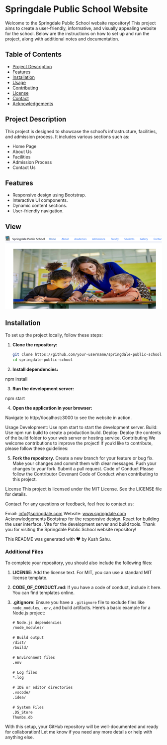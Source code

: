 <!-- # React + Vite

This template provides a minimal setup to get React working in Vite with HMR and some ESLint rules.

Currently, two official plugins are available:

- [@vitejs/plugin-react](https://github.com/vitejs/vite-plugin-react/blob/main/packages/plugin-react/README.md) uses [Babel](https://babeljs.io/) for Fast Refresh
- [@vitejs/plugin-react-swc](https://github.com/vitejs/vite-plugin-react-swc) uses [SWC](https://swc.rs/) for Fast Refresh -->


# Springdale Public School Website

Welcome to the Springdale Public School website repository! This project aims to create a user-friendly, informative, and visually appealing website for the school. Below are the instructions on how to set up and run the project, along with additional notes and documentation.

## Table of Contents

- [Project Description](#project-description)
- [Features](#features)
- [Installation](#installation)
- [Usage](#usage)
- [Contributing](#contributing)
- [License](#license)
- [Contact](#contact)
- [Acknowledgements](#acknowledgements)

## Project Description

This project is designed to showcase the school’s infrastructure, facilities, and admission process. It includes various sections such as:

- Home Page
- About Us
- Facilities
- Admission Process
- Contact Us

## Features

- Responsive design using Bootstrap.
- Interactive UI components.
- Dynamic content sections.
- User-friendly navigation.

## View
![HOME](home.png)

## Installation

To set up the project locally, follow these steps:

1. **Clone the repository:**

   ```bash
   git clone https://github.com/your-username/springdale-public-school.git
   cd springdale-public-school
2. **Install dependencies:**


npm install



3. **Run the development server:**


npm start


4. **Open the application in your browser:**

Navigate to http://localhost:3000 to see the website in action.

Usage
Development: Use npm start to start the development server.
Build: Use npm run build to create a production build.
Deploy: Deploy the contents of the build folder to your web server or hosting service.
Contributing
We welcome contributions to improve the project! If you’d like to contribute, please follow these guidelines:

5. **Fork the repository.**
Create a new branch for your feature or bug fix.
Make your changes and commit them with clear messages.
Push your changes to your fork.
Submit a pull request.
Code of Conduct
Please follow the Contributor Covenant Code of Conduct when contributing to this project.

License
This project is licensed under the MIT License. See the LICENSE file for details.

Contact
For any questions or feedback, feel free to contact us:

Email: info@springdale.com
Website: www.springdale.com
Acknowledgements
Bootstrap for the responsive design.
React for building the user interface.
Vite for the development server and build tools.
Thank you for visiting the Springdale Public School website repository!

This README was generated with ❤️ by Kush Sahu.



### Additional Files

To complete your repository, you should also include the following files:

1. **LICENSE**: Add the license text. For MIT, you can use a standard MIT license template.
   
2. **CODE_OF_CONDUCT.md**: If you have a code of conduct, include it here. You can find templates online.

3. **.gitignore**: Ensure you have a `.gitignore` file to exclude files like `node_modules`, `.env`, and build artifacts. Here’s a basic example for a Node.js project:

   ```plaintext
   # Node.js dependencies
   /node_modules/

   # Build output
   /dist/
   /build/

   # Environment files
   .env

   # Log files
   *.log

   # IDE or editor directories
   .vscode/
   .idea/

   # System Files
   .DS_Store
   Thumbs.db
With this setup, your GitHub repository will be well-documented and ready for collaboration! Let me know if you need any more details or help with anything else.
